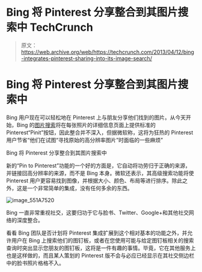 # Bing 将 Pinterest 分享整合到其图片搜索中 TechCrunch

> 原文：<https://web.archive.org/web/https://techcrunch.com/2013/04/12/bing-integrates-pinterest-sharing-into-its-image-search/>

# Bing 将 Pinterest 分享整合到其图片搜索中

Bing 用户现在可以轻松地在 Pinterest 上与朋友分享他们找到的图片。从今天开始，Bing 的[图片搜索](https://web.archive.org/web/20221210032623/http://www.bing.com/images/search?q=%E2%80%9Cbeach+vacation%E2%80%9D+site%3Atripadvisor.com&qs=n&form=QBIR&pq=%E2%80%9Cbeach+vacation%E2%80%9D+site%3Atripadvisor.com&sc=8-37&sp=-1&sk=)将在每张照片的详细信息页面上提供标准的 Pinterest“Pinit”按钮，因此整合并不深入，但据微软称，这将为狂热的 Pinterest 用户节省“他们在试图“寻找原始的高分辨率图片”时面临的一些麻烦”

Bing 将 Pinterest 分享整合到其图片搜索中

新的“Pin to Pinterest”功能的一个好的方面是，它自动将功劳归于正确的来源，并链接回高分辨率的来源，而不是 Bing 本身。微软还表示，其高级搜索功能将使 Pinterest 用户更容易找到图像，并根据大小、颜色、布局等进行排序。除此之外，这是一个非常简单的集成，没有任何多余的东西。

![image_551A7520](img/f710c60dcff238614bcf19f85d3edda5.png)

Bing 一直非常重视社交，这要归功于它与脸书、Twitter、Google+和其他社交网络的深度整合。

看看 Bing 团队是否计划将 Pinterest 集成扩展到这个相对基本的功能之外，并允许用户在 Bing 上搜索他们的图钉板，或者在您使用可能与给定图钉板相关的搜索查询时突出显示您朋友的图钉板，这将是一件有趣的事情。毕竟，它在其他服务上也是这样做的，而且某人策划的 Pinterest 版不会与必应已经显示在其社交侧边栏中的脸书照片格格不入。